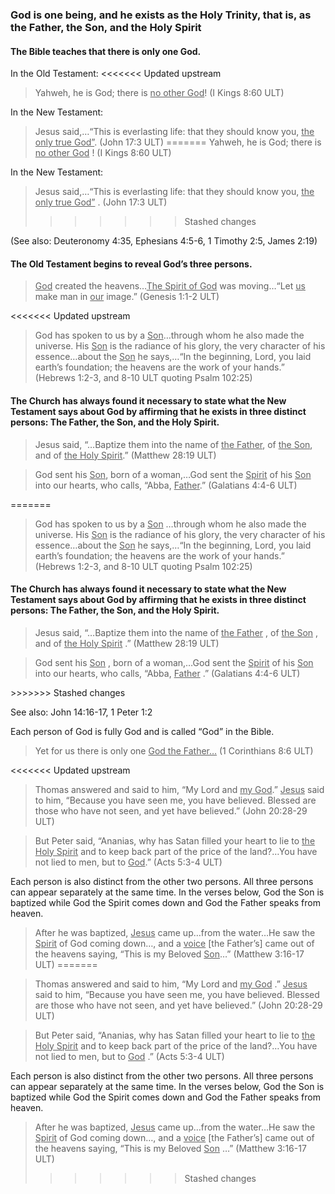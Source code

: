 
### God is one being, and he exists as the Holy Trinity, that is, as the Father, the Son, and the Holy Spirit

#### The Bible teaches that there is only one God.

In the Old Testament:
<<<<<<< Updated upstream
> Yahweh, he is God; there is <u>no other God</u>! (I Kings 8:60 ULT)

In the New Testament:
> Jesus said,…“This is everlasting life: that they should know you, <u>the only true God”</u>. (John 17:3 ULT)
=======
> Yahweh, he is God; there is <u>no other God</u> ! (I Kings 8:60 ULT)

In the New Testament:
> Jesus said,…“This is everlasting life: that they should know you, <u>the only true God”</u> . (John 17:3 ULT)
>>>>>>> Stashed changes

(See also: Deuteronomy 4:35, Ephesians 4:5-6, 1 Timothy 2:5, James 2:19)

#### The Old Testament begins to reveal God’s three persons.

> <u>God</u> created the heavens…<u>The Spirit of God</u> was moving…“Let <u>us</u> make man in <u>our</u> image.”  (Genesis 1:1-2 ULT)

<<<<<<< Updated upstream
<blockquote> God has spoken to us by a <u>Son</u>…through whom he also made the universe. His <u>Son</u> is the radiance of his glory, the very character of his essence…about the <u>Son</u> he says,…“In the beginning, Lord, you laid earth’s foundation; the heavens are the work of your hands.” (Hebrews 1:2-3, and 8-10 ULT quoting Psalm 102:25)</blockquote> 

#### The Church has always found it necessary to state what the New Testament says about God by affirming that he exists in three distinct persons: The Father, the Son, and the Holy Spirit.

> Jesus said, “…Baptize them into the name of <u>the Father</u>, of <u>the Son</u>, and of <u>the Holy Spirit</u>.” (Matthew 28:19 ULT)


<blockquote> God sent his <u>Son</u>, born of a woman,…God sent the <u>Spirit</u> of his <u>Son</u> into our hearts, who calls, “Abba, <u>Father</u>.” (Galatians 4:4-6 ULT)</blockquote> 
=======
<blockquote> God has spoken to us by a <u>Son</u> …through whom he also made the universe. His <u>Son</u> is the radiance of his glory, the very character of his essence…about the <u>Son</u> he says,…“In the beginning, Lord, you laid earth’s foundation; the heavens are the work of your hands.” (Hebrews 1:2-3, and 8-10 ULT quoting Psalm 102:25)</blockquote> 

#### The Church has always found it necessary to state what the New Testament says about God by affirming that he exists in three distinct persons: The Father, the Son, and the Holy Spirit.

> Jesus said, “…Baptize them into the name of <u>the Father</u> , of <u>the Son</u> , and of <u>the Holy Spirit</u> .” (Matthew 28:19 ULT)


<blockquote> God sent his <u>Son</u> , born of a woman,…God sent the <u>Spirit</u> of his <u>Son</u> into our hearts, who calls, “Abba, <u>Father</u> .” (Galatians 4:4-6 ULT)</blockquote> 
>>>>>>> Stashed changes

See also: John 14:16-17, 1 Peter 1:2

Each person of God is fully God and is called “God” in the Bible.
> Yet for us there is only one <u>God the Father…</u> (1 Corinthians 8:6 ULT)

<<<<<<< Updated upstream
<blockquote> Thomas answered and said to him, “My Lord and <u>my God</u>.” <u>Jesus</u> said to him, “Because you have seen me, you have believed. Blessed are those who have not seen, and yet have believed.” (John 20:28-29 ULT)</blockquote> 

<blockquote> But Peter said, “Ananias, why has Satan filled your heart to lie to <u>the Holy Spirit</u> and to keep back part of the price of the land?…You have not lied to men, but to <u>God</u>.” (Acts 5:3-4 ULT)</blockquote> 

Each person is also distinct from the other two persons. All three persons can appear separately at the same time. In the verses below, God the Son is baptized while God the Spirit comes down and God the Father speaks from heaven.
> After he was baptized, <u>Jesus</u> came up…from the water…He saw the <u>Spirit</u> of God coming down…, and a <u>voice</u> [the Father’s] came out of the heavens saying, “This is my Beloved <u>Son</u>…” (Matthew 3:16-17 ULT)
=======
<blockquote> Thomas answered and said to him, “My Lord and <u>my God</u> .” <u>Jesus</u> said to him, “Because you have seen me, you have believed. Blessed are those who have not seen, and yet have believed.” (John 20:28-29 ULT)</blockquote> 

<blockquote> But Peter said, “Ananias, why has Satan filled your heart to lie to <u>the Holy Spirit</u> and to keep back part of the price of the land?…You have not lied to men, but to <u>God</u> .” (Acts 5:3-4 ULT)</blockquote> 

Each person is also distinct from the other two persons. All three persons can appear separately at the same time. In the verses below, God the Son is baptized while God the Spirit comes down and God the Father speaks from heaven.
> After he was baptized, <u>Jesus</u> came up…from the water…He saw the <u>Spirit</u> of God coming down…, and a <u>voice</u> [the Father’s] came out of the heavens saying, “This is my Beloved <u>Son</u> …” (Matthew 3:16-17 ULT)
>>>>>>> Stashed changes
